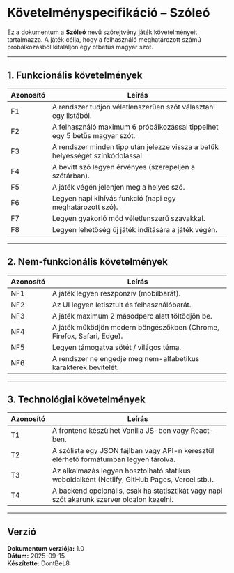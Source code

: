 # Követelményspecifikáció – Szóleó

Ez a dokumentum a **Szóleó** nevű szórejtvény játék követelményeit tartalmazza. A játék célja, hogy a felhasználó meghatározott számú próbálkozásból kitaláljon egy ötbetűs magyar szót.

---

## 1. Funkcionális követelmények

| Azonosító | Leírás |
|-----------|--------|
| F1 | A rendszer tudjon véletlenszerűen szót választani egy listából. |
| F2 | A felhasználó maximum 6 próbálkozással tippelhet egy 5 betűs magyar szót. |
| F3 | A rendszer minden tipp után jelezze vissza a betűk helyességét színkódolással. |
| F4 | A bevitt szó legyen érvényes (szerepeljen a szótárban). |
| F5 | A játék végén jelenjen meg a helyes szó. |
| F6 | Legyen napi kihívás funkció (napi egy meghatározott szó). |
| F7 | Legyen gyakorló mód véletlenszerű szavakkal. |
| F8 | Legyen lehetőség új játék indítására a játék végén. |

---

## 2. Nem-funkcionális követelmények

| Azonosító | Leírás |
|-----------|--------|
| NF1 | A játék legyen reszponzív (mobilbarát). |
| NF2 | Az UI legyen letisztult és felhasználóbarát. |
| NF3 | A játék maximum 2 másodperc alatt töltődjön be. |
| NF4 | A játék működjön modern böngészőkben (Chrome, Firefox, Safari, Edge). |
| NF5 | Legyen támogatva sötét / világos téma. |
| NF6 | A rendszer ne engedje meg nem-alfabetikus karakterek bevitelét. |

---

## 3. Technológiai követelmények

| Azonosító | Leírás |
|-----------|--------|
| T1 | A frontend készülhet Vanilla JS-ben vagy React-ben. |
| T2 | A szólista egy JSON fájlban vagy API-n keresztül elérhető formátumban legyen tárolva. |
| T3 | Az alkalmazás legyen hosztolható statikus weboldalként (Netlify, GitHub Pages, Vercel stb.). |
| T4 | A backend opcionális, csak ha statisztikát vagy napi szót akarunk szerver oldalon kezelni. |


---

## Verzió

**Dokumentum verziója:** 1.0  
**Dátum:** 2025-09-15  
**Készítette:** DontBeL8